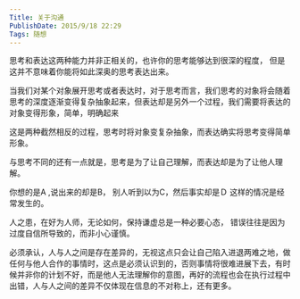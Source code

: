 ```yaml
---
Title: 关于沟通
PublishDate: 2015/9/18 22:29
Tags: 随想
---
```

思考和表达这两种能力并非正相关的，也许你的思考能够达到很深的程度，
但是这并不意味着你能将如此深奥的思考表达出来。

当我们对某个对象展开思考或者表达时，对于思考而言，我们思考的对象将会随着思考的深度逐渐变得复杂抽象起来，但表达却是另外一个过程，我们需要将表达的对象变得形象，简单，明确起来

这是两种截然相反的过程，思考时将对象变复杂抽象，而表达确实将思考变得简单形象。

与思考不同的还有一点就是，思考是为了让自己理解，而表达却是为了让他人理解。

你想的是A ,说出来的却是B， 别人听到以为C，然后事实却是Ｄ
这样的情况是经常发生的。

人之患，在好为人师，无论如何，保持谦虚总是一种必要心态，
错误往往是因为过度自信所导致的，而非小心谨慎。

必须承认，人与人之间是存在差异的，无视这点只会让自己陷入进退两难之地，做任何与他人合作的事情时，这点是必须认识到的，否则事情将很难进展下去，有时候并非你的计划不好，而是他人无法理解你的意图，再好的流程也会在执行过程中出错，人与人之间的差异不仅体现在信息的不对称上，还有更多。